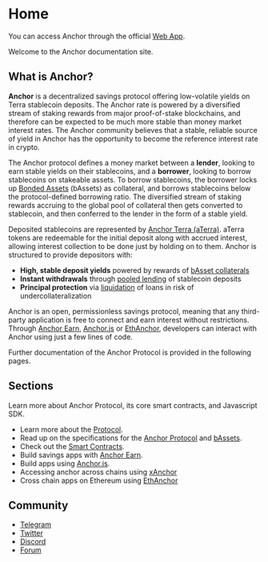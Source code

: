 # Home

You can access Anchor through the official [Web App](user-guide/webapp/).

Welcome to the Anchor documentation site.

## What is Anchor?

**Anchor** is a decentralized savings protocol offering low-volatile yields on Terra stablecoin deposits. The Anchor rate is powered by a diversified stream of staking rewards from major proof-of-stake blockchains, and therefore can be expected to be much more stable than money market interest rates.  The Anchor community believes that a stable, reliable source of yield in Anchor has the opportunity to become the reference interest rate in crypto.&#x20;

The Anchor protocol defines a money market between a **lender**, looking to earn stable yields on their stablecoins, and a **borrower**, looking to borrow stablecoins on stakeable assets. To borrow stablecoins, the borrower locks up [Bonded Assets](protocol/bonded-assets-bassets/) (bAssets) as collateral, and borrows stablecoins below the protocol-defined borrowing ratio. The diversified stream of staking rewards accruing to the global pool of collateral then gets converted to stablecoin, and then conferred to the lender in the form of a stable yield.&#x20;

Deposited stablecoins are represented by [Anchor Terra (aTerra)](protocol/money-market/#anchor-terra-aterra). aTerra tokens are redeemable for the initial deposit along with accrued interest, allowing interest collection to be done just by holding on to them. Anchor is structured to provide depositors with:

* **High, stable deposit yields** powered by rewards of [bAsset collaterals](protocol/money-market/#borrowing-terra-stablecoins)
* **Instant withdrawals** through [pooled lending](protocol/money-market/#depositing-terra-stablecoins) of stablecoin deposits
* **Principal protection** via [liquidation](protocol/loan-liquidation.md) of loans in risk of undercollateralization

Anchor is an open, permissionless savings protocol, meaning that any third-party application is free to connect and earn interest without restrictions. Through [Anchor Earn](developers-earn/anchor-earn-sdk.md), [Anchor.js](developers-terra/anchor.js.md) or [EthAnchor](developers-ethereum/ethanchor.md), developers can interact with Anchor using just a few lines of code.

Further documentation of the Anchor Protocol is provided in the following pages.

## Sections

Learn more about Anchor Protocol, its core smart contracts, and Javascript SDK.

* Learn more about the [Protocol](protocol/overview.md).
* Read up on the specifications for the [Anchor Protocol](https://anchorprotocol.com/docs/anchor-v1.1.pdf) and [bAssets](https://anchorprotocol.com/docs/The\_bAsset\_Protocol.pdf).&#x20;
* Check out the [Smart Contracts](smart-contracts/deployed-contracts.md).
* Build savings apps with [Anchor Earn](developers-earn/anchor-earn-sdk.md).
* Build apps using [Anchor.js](developers-terra/anchor.js.md).
* Accessing anchor across chains using [xAnchor](xanchor/xanchor.md)
* Cross chain apps on Ethereum using [EthAnchor](developers-ethereum/ethanchor.md)&#x20;

## Community

* [Telegram](https://t.me/anchor\_official)
* [Twitter](https://twitter.com/anchor\_protocol)
* [Discord](https://discord.gg/9aUYgpKZ9c)
* [Forum](https://forum.anchorprotocol.com)
